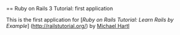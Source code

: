 == Ruby on Rails 3 Tutorial: first application

This is the first application for
[*Ruby on Rails Tutorial: Learn Rails by Example*] (http://railstutorial.org/)
by [Michael Hartl](http://www.michaelhartl.com/)
